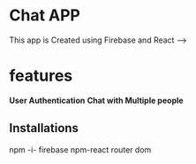 # Chat APP

This app is Created using Firebase and React -->

# features
**User Authentication** 
**Chat with Multiple people**





## Installations
npm -i- firebase
npm-react router dom
